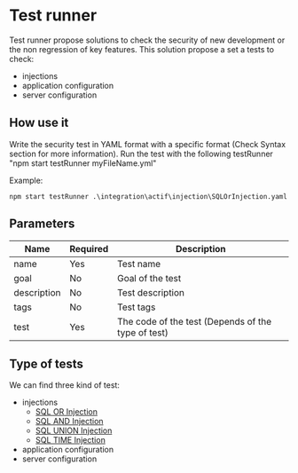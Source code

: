 # Test runner

Test runner propose solutions to check the security of new development or the non regression of key features.
This solution propose a set a tests to check:
* injections
* application configuration
* server configuration

## How use it

Write the security test in YAML format with a specific format (Check Syntax section for more information).
Run the test with the following testRunner "npm start testRunner myFileName.yml"

Example:
```
npm start testRunner .\integration\actif\injection\SQLOrInjection.yaml
```

## Parameters

| Name        | Required | Description 
| ----------- | -------- | ------------
| name        | Yes      | Test name
| goal        | No       | Goal of the test
| description | No       | Test description
| tags        | No       | Test tags
| test        | Yes      | The code of the test (Depends of the type of test)


## Type of tests

We can find three kind of test:

* injections
    * [SQL OR Injection](./executor/doc/SQLOrInjection.MD)
    * [SQL AND Injection](./executor/doc/SQLAndInjection.MD)
    * [SQL UNION Injection](./executor/doc/SQLUnionInjection.MD)
    * [SQL TIME Injection](./executor/doc/SQLTimeInjection.MD)
* application configuration
* server configuration